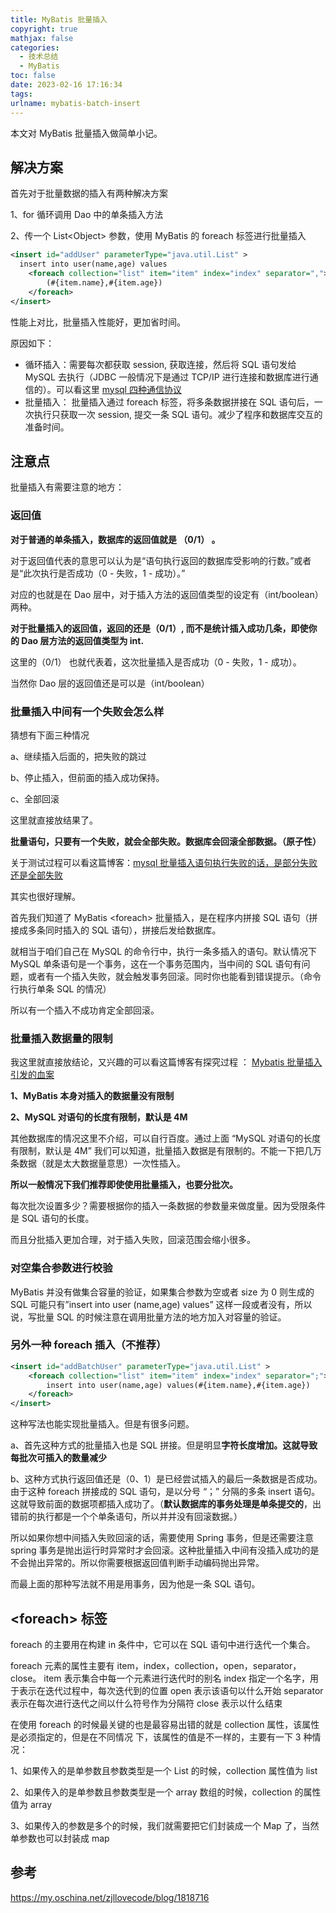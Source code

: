 ```yaml
---
title: MyBatis 批量插入
copyright: true
mathjax: false
categories:
  - 技术总结
  - MyBatis
toc: false
date: 2023-02-16 17:16:34
tags:
urlname: mybatis-batch-insert
---
```


本文对 MyBatis 批量插入做简单小记。<!--more-->

## 解决方案

首先对于批量数据的插入有两种解决方案

1、for 循环调用 Dao 中的单条插入方法

2、传一个 List\<Object> 参数，使用 MyBatis 的 foreach 标签进行批量插入

```xml
<insert id="addUser" parameterType="java.util.List" >
  insert into user(name,age) values
    <foreach collection="list" item="item" index="index" separator=",">
        (#{item.name},#{item.age})
    </foreach>
</insert>
```

性能上对比，批量插入性能好，更加省时间。

原因如下：

- 循环插入：需要每次都获取 session, 获取连接，然后将 SQL 语句发给 MySQL 去执行（JDBC 一般情况下是通过 TCP/IP 进行连接和数据库进行通信的）。可以看这里 [mysql 四种通信协议](https://my.oschina.net/zjllovecode/blog/1617754)
- 批量插入： 批量插入通过 foreach 标签，将多条数据拼接在 SQL 语句后，一次执行只获取一次 session, 提交一条 SQL 语句。减少了程序和数据库交互的准备时间。

## 注意点

批量插入有需要注意的地方：

### 返回值

**对于普通的单条插入，数据库的返回值就是 （0/1） 。**

对于返回值代表的意思可以认为是“语句执行返回的数据库受影响的行数。”或者是“此次执行是否成功（0 - 失败，1 - 成功）。”

对应的也就是在 Dao 层中，对于插入方法的返回值类型的设定有（int/boolean）两种。 

**对于批量插入的返回值，返回的还是（0/1）, 而不是统计插入成功几条，即使你的 Dao 层方法的返回值类型为 int.**

这里的（0/1） 也就代表着，这次批量插入是否成功（0 - 失败，1 - 成功）。

当然你 Dao 层的返回值还是可以是（int/boolean）

### 批量插入中间有一个失败会怎么样

猜想有下面三种情况

a、继续插入后面的，把失败的跳过

b、停止插入，但前面的插入成功保持。

c、全部回滚

这里就直接放结果了。

**批量语句，只要有一个失败，就会全部失败。数据库会回滚全部数据。（原子性）**

关于测试过程可以看这篇博客：[mysql 批量插入语句执行失败的话，是部分失败还是全部失败](https://www.oschina.net/action/GoToLink?url=https%3A%2F%2Fwww.cnblogs.com%2Fgrey-wolf%2Fp%2F7117036.html) 

其实也很好理解。

首先我们知道了 MyBatis \<foreach\> 批量插入，是在程序内拼接 SQL 语句（拼接成多条同时插入的 SQL 语句），拼接后发给数据库。

就相当于咱们自己在 MySQL 的命令行中，执行一条多插入的语句。默认情况下 MySQL 单条语句是一个事务，这在一个事务范围内，当中间的 SQL 语句有问题，或者有一个插入失败，就会触发事务回滚。同时你也能看到错误提示。（命令行执行单条 SQL 的情况）

所以有一个插入不成功肯定全部回滚。

### 批量插入数据量的限制

我这里就直接放结论，又兴趣的可以看这篇博客有探究过程 ： [Mybatis 批量插入引发的血案](https://www.oschina.net/action/GoToLink?url=https%3A%2F%2Fblog.csdn.net%2Fsyy_c_j%2Farticle%2Fdetails%2F52151402)

**1、MyBatis 本身对插入的数据量没有限制**

**2、MySQL 对语句的长度有限制，默认是 4M**

其他数据库的情况这里不介绍，可以自行百度。通过上面 “MySQL 对语句的长度有限制，默认是 4M” 我们可以知道，批量插入数据是有限制的。不能一下把几万条数据（就是太大数据量意思）一次性插入。

**所以一般情况下我们推荐即使使用批量插入，也要分批次。**

每次批次设置多少？需要根据你的插入一条数据的参数量来做度量。因为受限条件是 SQL 语句的长度。

而且分批插入更加合理，对于插入失败，回滚范围会缩小很多。

### 对空集合参数进行校验

MyBatis 并没有做集合容量的验证，如果集合参数为空或者 size 为 0 则生成的 SQL 可能只有”insert into user (name,age) values” 这样一段或者没有，所以说，写批量 SQL 的时候注意在调用批量方法的地方加入对容量的验证。

### 另外一种 foreach 插入（不推荐）

```xml
<insert id="addBatchUser" parameterType="java.util.List" >
    <foreach collection="list" item="item" index="index" separator=";">
        insert into user(name,age) values(#{item.name},#{item.age})
    </foreach>
</insert> 
```

这种写法也能实现批量插入。但是有很多问题。

a、首先这种方式的批量插入也是 SQL 拼接。但是明显**字符长度增加。这就导致每批次可插入的数量减少**

b、这种方式执行返回值还是（0、1）是已经尝试插入的最后一条数据是否成功。由于这种 foreach 拼接成的 SQL 语句，是以分号 “；” 分隔的多条 insert 语句。这就导致前面的数据项都插入成功了。（**默认数据库的事务处理是单条提交的**，出错前的执行都是一个个单条语句，所以并并没有回滚数据。）

所以如果你想中间插入失败回滚的话，需要使用 Spring 事务，但是还需要注意 spring 事务是抛出运行时异常时才会回滚。这种批量插入中间有没插入成功的是不会抛出异常的。所以你需要根据返回值判断手动编码抛出异常。

而最上面的那种写法就不用是用事务，因为他是一条 SQL 语句。

## \<foreach\> 标签

foreach 的主要用在构建 in 条件中，它可以在 SQL 语句中进行迭代一个集合。

foreach 元素的属性主要有 item，index，collection，open，separator，close。
item 表示集合中每一个元素进行迭代时的别名
index 指定一个名字，用于表示在迭代过程中，每次迭代到的位置
open 表示该语句以什么开始
separator 表示在每次进行迭代之间以什么符号作为分隔符
close 表示以什么结束

在使用 foreach 的时候最关键的也是最容易出错的就是 collection 属性，该属性是必须指定的，但是在不同情况 下，该属性的值是不一样的，主要有一下 3 种情况：

1、如果传入的是单参数且参数类型是一个 List 的时候，collection 属性值为 list

2、如果传入的是单参数且参数类型是一个 array 数组的时候，collection 的属性值为 array

3、如果传入的参数是多个的时候，我们就需要把它们封装成一个 Map 了，当然单参数也可以封装成 map

## 参考

https://my.oschina.net/zjllovecode/blog/1818716
